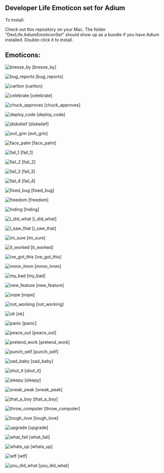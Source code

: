 Developer Life Emoticon set for Adium
------------------------------

To Install:

Check out this repository on your Mac. The folder "DevLife.AdiumEmoticonSet"
should show up as a bundle if you have Adium installed. Double-click it to install.

Emoticons:
------

![breeze_by](https://raw.github.com/manifestinteractive/devlife/master/DevLife.AdiumEmoticonSet/breeze_by.gif)
[breeze_by]

![bug_reports](https://raw.github.com/manifestinteractive/devlife/master/DevLife.AdiumEmoticonSet/bug_reports.gif)
[bug_reports]

![carlton](https://raw.github.com/manifestinteractive/devlife/master/DevLife.AdiumEmoticonSet/carlton.gif)
[carlton]

![celebrate](https://raw.github.com/manifestinteractive/devlife/master/DevLife.AdiumEmoticonSet/celebrate.gif)
[celebrate]

![chuck_approves](https://raw.github.com/manifestinteractive/devlife/master/DevLife.AdiumEmoticonSet/chuck_approves.gif)
[chuck_approves]

![deploy_code](https://raw.github.com/manifestinteractive/devlife/master/DevLife.AdiumEmoticonSet/deploy_code.gif)
[deploy_code]

![disbelief](https://raw.github.com/manifestinteractive/devlife/master/DevLife.AdiumEmoticonSet/disbelief.gif)
[disbelief]

![evil_grin](https://raw.github.com/manifestinteractive/devlife/master/DevLife.AdiumEmoticonSet/evil_grin.gif)
[evil_grin]

![face_palm](https://raw.github.com/manifestinteractive/devlife/master/DevLife.AdiumEmoticonSet/face_palm.gif)
[face_palm]

![fail_1](https://raw.github.com/manifestinteractive/devlife/master/DevLife.AdiumEmoticonSet/fail_1.gif)
[fail_1]

![fail_2](https://raw.github.com/manifestinteractive/devlife/master/DevLife.AdiumEmoticonSet/fail_2.gif)
[fail_2]

![fail_3](https://raw.github.com/manifestinteractive/devlife/master/DevLife.AdiumEmoticonSet/fail_3.gif)
[fail_3]

![fail_4](https://raw.github.com/manifestinteractive/devlife/master/DevLife.AdiumEmoticonSet/fail_4.gif)
[fail_4]

![fixed_bug](https://raw.github.com/manifestinteractive/devlife/master/DevLife.AdiumEmoticonSet/fixed_bug.gif)
[fixed_bug]

![freedom](https://raw.github.com/manifestinteractive/devlife/master/DevLife.AdiumEmoticonSet/freedom.gif)
[freedom]

![hiding](https://raw.github.com/manifestinteractive/devlife/master/DevLife.AdiumEmoticonSet/hiding.gif)
[hiding]

![i_did_what](https://raw.github.com/manifestinteractive/devlife/master/DevLife.AdiumEmoticonSet/i_did_what.gif)
[i_did_what]

![i_saw_that](https://raw.github.com/manifestinteractive/devlife/master/DevLife.AdiumEmoticonSet/i_saw_that.gif)
[i_saw_that]

![im_sure](https://raw.github.com/manifestinteractive/devlife/master/DevLife.AdiumEmoticonSet/im_sure.gif)
[im_sure]

![it_worked](https://raw.github.com/manifestinteractive/devlife/master/DevLife.AdiumEmoticonSet/it_worked.gif)
[it_worked]

![ive_got_this](https://raw.github.com/manifestinteractive/devlife/master/DevLife.AdiumEmoticonSet/ive_got_this.gif)
[ive_got_this]

![mmm_hmm](https://raw.github.com/manifestinteractive/devlife/master/DevLife.AdiumEmoticonSet/mmm_hmm.gif)
[mmm_hmm]

![my_bad](https://raw.github.com/manifestinteractive/devlife/master/DevLife.AdiumEmoticonSet/my_bad.gif)
[my_bad]

![new_feature](https://raw.github.com/manifestinteractive/devlife/master/DevLife.AdiumEmoticonSet/new_feature.gif)
[new_feature]

![nope](https://raw.github.com/manifestinteractive/devlife/master/DevLife.AdiumEmoticonSet/nope.gif)
[nope]

![not_working](https://raw.github.com/manifestinteractive/devlife/master/DevLife.AdiumEmoticonSet/not_working.gif)
[not_working]

![ok](https://raw.github.com/manifestinteractive/devlife/master/DevLife.AdiumEmoticonSet/ok.gif)
[ok]

![panic](https://raw.github.com/manifestinteractive/devlife/master/DevLife.AdiumEmoticonSet/panic.gif)
[panic]

![peace_out](https://raw.github.com/manifestinteractive/devlife/master/DevLife.AdiumEmoticonSet/peace_out.gif)
[peace_out]

![pretend_work](https://raw.github.com/manifestinteractive/devlife/master/DevLife.AdiumEmoticonSet/pretend_work.gif)
[pretend_work]

![punch_self](https://raw.github.com/manifestinteractive/devlife/master/DevLife.AdiumEmoticonSet/punch_self.gif)
[punch_self]

![sad_baby](https://raw.github.com/manifestinteractive/devlife/master/DevLife.AdiumEmoticonSet/sad_baby.gif)
[sad_baby]

![shut_it](https://raw.github.com/manifestinteractive/devlife/master/DevLife.AdiumEmoticonSet/shut_it.gif)
[shut_it]

![sleepy](https://raw.github.com/manifestinteractive/devlife/master/DevLife.AdiumEmoticonSet/sleepy.gif)
[sleepy]

![sneak_peak](https://raw.github.com/manifestinteractive/devlife/master/DevLife.AdiumEmoticonSet/sneak_peak.gif)
[sneak_peak]

![that_a_boy](https://raw.github.com/manifestinteractive/devlife/master/DevLife.AdiumEmoticonSet/that_a_boy.gif)
[that_a_boy]

![throw_computer](https://raw.github.com/manifestinteractive/devlife/master/DevLife.AdiumEmoticonSet/throw_computer.gif)
[throw_computer]

![tough_love](https://raw.github.com/manifestinteractive/devlife/master/DevLife.AdiumEmoticonSet/tough_love.gif)
[tough_love]

![upgrade](https://raw.github.com/manifestinteractive/devlife/master/DevLife.AdiumEmoticonSet/upgrade.gif)
[upgrade]

![what_fail](https://raw.github.com/manifestinteractive/devlife/master/DevLife.AdiumEmoticonSet/what_fail.gif)
[what_fail]

![whats_up](https://raw.github.com/manifestinteractive/devlife/master/DevLife.AdiumEmoticonSet/whats_up.gif)
[whats_up]

![wtf](https://raw.github.com/manifestinteractive/devlife/master/DevLife.AdiumEmoticonSet/wtf.gif)
[wtf]

![you_did_what](https://raw.github.com/manifestinteractive/devlife/master/DevLife.AdiumEmoticonSet/you_did_what.gif)
[you_did_what]

